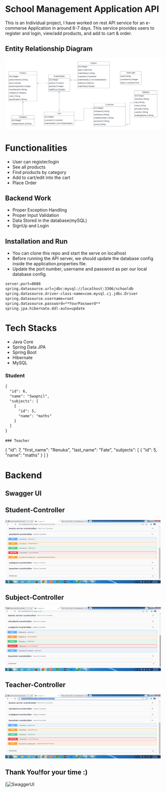 # School Management Application API
This is an Individual project, I have worked on rest API service for an e-commerse Application in around 6-7 days. This service provides users to register and login, view/add products, and add to cart & order.

## Entity Relationship Diagram

[![ER Diagram](https://github.com/faterenuka/e-commerce-app/blob/main/Images/ER%20Diagram.png?raw=true)](https://github.com/faterenuka/e-commerce-app/blob/main/Images/ER%20Diagram.png?raw=true)


# Functionalities
-   User can register/login
-   See all products
-   Find products by category
-   Add to cart/edit into the cart
-   Place Order


## Backend Work
-  Proper Exception Handling
-  Proper Input Validation
-   Data Stored in the database(mySQL)
-   SignUp and Login

## Installation and Run
-  You can clone this repo and start the serve on localhost
-   Before running the API server, we should update the database config inside the application.properties file.
-   Update the port number, username and password as per our local database config.
```
server.port=8088
spring.datasource.url=jdbc:mysql://localhost:3306/schooldb
spring.datasource.driver-class-name=com.mysql.cj.jdbc.Driver
spring.datasource.username=root
spring.datasource.password=**YourPassword**
spring.jpa.hibernate.ddl-auto=update
```
# Tech Stacks

-   Java Core
-   Spring Data JPA
-   Spring Boot
-   Hibernate
-   MySQL

### Student
```
{
  "id": 6,
  "name": "Swapnil",
  "subjects": [
    {
      "id": 5,
      "name": "maths"
    }
  ]
}

### Teacher
```
{
  "id": 7,
  "first_name": "Renuka",
  "last_name": "Fate",
  "subjects": [
    {
      "id": 5,
      "name": "maths"
    }
  ]
}

# Backend

## Swagger UI

## Student-Controller
[![SwaggerUI](https://github.com/faterenuka/SchoolManagement/blob/main/ControllerImages/StudentController.png?raw=true)](https://github.com/faterenuka/SchoolManagement/blob/main/ControllerImages/StudentController.png?raw=true)

## Subject-Controller
[![SwaggerUI](https://github.com/faterenuka/SchoolManagement/blob/main/ControllerImages/SubjectController.png?raw=true)](https://github.com/faterenuka/SchoolManagement/blob/main/ControllerImages/SubjectController.png?raw=true)

## Teacher-Controller
[![SwaggerUI](https://github.com/faterenuka/SchoolManagement/blob/main/ControllerImages/TeacherController.png?raw=true)](https://github.com/faterenuka/SchoolManagement/blob/main/ControllerImages/TeacherController.png?raw=true)

## Thank You!for your time :)
[![SwaggerUI](https://allfreethankyounotes.com/wp-content/uploads/2021/08/all-free-thank-you-gif-6.gif)
